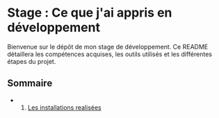 #  Stage : Ce que j'ai appris en développement

Bienvenue sur le dépôt de mon stage de développement. 
Ce README détaillera les compétences acquises, les outils utilisés et les différentes étapes du projet.

## Sommaire

+ 1. [Les installations realisées](#Installation)

